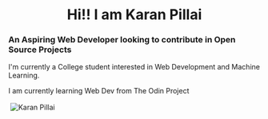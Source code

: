 
<!--
**VoodooDarkMagic/VoodooDarkMagic** is a ✨ _special_ ✨ repository because its `README.md` (this file) appears on your GitHub profile. -->
<h1 align = "center">Hi!! I am Karan Pillai</h1>
<h3 aligh="center">An Aspiring Web Developer looking to contribute in Open Source Projects</h3>
<p>I'm currently a College student interested in Web Development and Machine Learning.</p>
<p>I am currently learning Web Dev from The Odin Project</p>

<p src="https://github-readme-stats.vercel.app/api?username=VoodooDarkMagic)](https://github.com/VoodooDarkMagic/github-readme-stats)"</p>
<p>&nbsp;<img align="center" src="https://github-readme-stats.vercel.app/api?username=VoodooDarkMagic&show_icons=true&locale=en" alt="Karan Pillai" /></p>

<!--
- 🔭 I’m currently working on ...
- 🌱 I’m currently learning ...
- 👯 I’m looking to collaborate on ...
- 🤔 I’m looking for help with ...
- 💬 Ask me about ...
- 📫 How to reach me: ...
- 😄 Pronouns: ...
- ⚡ Fun fact: ...
-->
